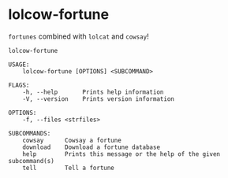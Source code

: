 # lolcow-fortune

`fortunes` combined with `lolcat` and `cowsay`!

```
lolcow-fortune 

USAGE:
    lolcow-fortune [OPTIONS] <SUBCOMMAND>

FLAGS:
    -h, --help       Prints help information
    -V, --version    Prints version information

OPTIONS:
    -f, --files <strfiles>

SUBCOMMANDS:
    cowsay      Cowsay a fortune
    download    Download a fortune database
    help        Prints this message or the help of the given subcommand(s)
    tell        Tell a fortune
```
